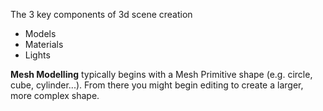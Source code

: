 The 3 key components of 3d scene creation
* Models
* Materials
* Lights

**Mesh Modelling** typically begins with a Mesh Primitive shape (e.g. circle, cube, cylinder...). From there you might begin editing to create a larger, more complex shape.

